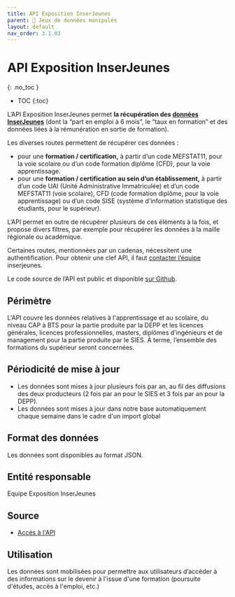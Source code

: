```yaml
---
title: API Exposition InserJeunes
parent: 🎨 Jeux de données manipulés
layout: default
nav_order: 3.1.03
---
```


# API Exposition InserJeunes
{: .no_toc }

- TOC
{:toc}

L’API Exposition InserJeunes permet **la récupération des [données InserJeunes](https://documentation.exposition.inserjeunes.beta.gouv.fr/)** (dont la “part en emploi à 6 mois”, le “taux en formation” et des données liées à la rémunération en sortie de formation).

Les diverses routes permettent de récupérer ces données :

- pour une **formation / certification,** à partir d’un code MEFSTAT11, pour la voie scolaire ou d’un code formation diplôme (CFD), pour la voie apprentissage.
- pour une **formation / certification au sein d’un établissement,** à partir d’un code UAI (Unité Administrative Immatriculée) et d’un code MEFSTAT11 (voie scolaire), CFD (code formation diplôme, pour la voie apprentissage) ou d’un code SISE (système d'information statistique des étudiants, pour le supérieur).

L’API permet en outre de récupérer plusieurs de ces éléments à la fois, et propose divers filtres, par exemple pour récupérer les données à la maille régionale ou académique.

Certaines routes, mentionnées par un cadenas, nécessitent une authentification. Pour obtenir une clef API, il faut [contacter l’équipe](mailto:contact@inserjeunes.beta.gouv.fr) inserjeunes.

Le code source de l’API est public et disponible [sur Github](https://github.com/mission-apprentissage/trajectoires-pro/).

## Périmètre

L'API couvre les données relatives à l'apprentissage et au scolaire, du niveau CAP à BTS pour la partie produite par la DEPP et les licences générales, licences professionnelles, masters, diplômes d’ingénieurs et de management pour la partie produite par le SIES. À terme, l’ensemble des formations du supérieur seront concernées.

## Périodicité de mise à jour

- Les données sont mises à jour plusieurs fois par an, au fil des diffusions des deux producteurs (2 fois par an pour le SIES et 3 fois par an pour la DEPP).
- Les données sont mises à jour dans notre base automatiquement chaque semaine dans le cadre d'un import global

## Format des données

Les données sont disponibles au format JSON.

## Entité responsable

Equipe Exposition InserJeunes

## Source

- [Accès à l'API](https://exposition.inserjeunes.beta.gouv.fr/api/doc/)

## Utilisation

Les données sont mobilisées pour permettre aux utilisateurs d’accéder à des informations sur le devenir à l'issue d'une formation (poursuite d'études, accès à l'emploi, etc.)